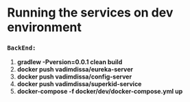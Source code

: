 # Running the services on dev environment

### `BackEnd:`
1. **gradlew -Pversion=0.0.1 clean build**
2. **docker push vadimdissa/eureka-server**
3. **docker push vadimdissa/config-server**
4. **docker push vadimdissa/superkid-service**
5. **docker-compose -f docker/dev/docker-compose.yml up**